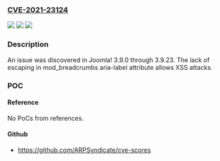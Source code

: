 ### [CVE-2021-23124](https://cve.mitre.org/cgi-bin/cvename.cgi?name=CVE-2021-23124)
![](https://img.shields.io/static/v1?label=Product&message=Joomla!%20CMS&color=blue)
![](https://img.shields.io/static/v1?label=Version&message=3.9.0-3.9.23%20&color=brightgreen)
![](https://img.shields.io/static/v1?label=Vulnerability&message=XSS&color=brightgreen)

### Description

An issue was discovered in Joomla! 3.9.0 through 3.9.23. The lack of escaping in mod_breadcrumbs aria-label attribute allows XSS attacks.

### POC

#### Reference
No PoCs from references.

#### Github
- https://github.com/ARPSyndicate/cve-scores

